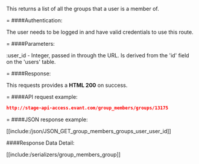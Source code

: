 <!-- --- title: GET /group_members/groups/:user_id -->

This returns a list of all the groups that a user is a member of. 

=
####Authentication:

The user needs to be logged in and have valid credentials to use this route.

=
####Parameters:

:user_id - Integer, passed in through the URL. Is derived from the 'id' field on the 'users' table.

=
####Response:

This requests provides a <strong>HTML 200</strong> on success.

=
####API request example:
```json
http://stage-api-access.evant.com/group_members/groups/13175
```

=
####JSON response example:

[[include:/json/JSON_GET_group_members_groups_user_user_id]]

####Response Data Detail:

[[include:/serializers/group_members_group]]